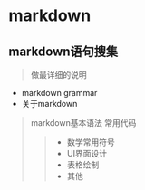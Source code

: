 # markdown
## markdown语句搜集
> 做最详细的说明
* markdown grammar
* 关于markdown
> markdown基本语法
> 常用代码
>> * 数学常用符号
>> * UI界面设计
>> * 表格绘制
>> * 其他

